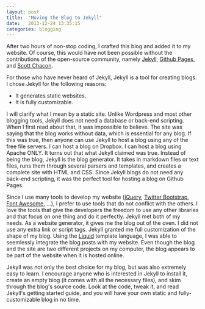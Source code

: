 ```yaml
---
layout: post
title:  "Moving the Blog to Jekyll"
date:   2013-12-24 13:35:15
categories: blogging
---
```


After two hours of non-stop coding, I crafted this blog and added it to my website. Of course, this would have not been possible without the contributions of the open-source community, namely [Jekyll][jekyll], [Github Pages][github-pages], and [Scott Chacon][schacon].

For those who have never heard of Jekyll, Jekyll is a tool for creating blogs. I chose Jekyll for the following reasons:

*   It generates static websites.
*   It is fully customizable.

I will clarify what I mean by a static site. Unlike Wordpress and most other blogging tools, Jekyll does not need a database or back-end scripting. When I first read about that, it was impossible to believe. The site was saying that the blog works without data, which is essential for any blog. If this was true, then anyone can use Jekyll to host a blog using any of the free file servers. I can host a blog on Dropbox. I can host a blog using Apache ONLY. It turns out that what Jekyll claimed was true. Instead of being the blog, Jekyll is the blog generator. It takes in markdown files or text files, runs them through several parsers and templates, and creates a complete site with HTML and CSS. Since Jekyll blogs do not need any back-end scripting, it was the perfect tool for hosting a blog on Github Pages.

Since I use many tools to develop my website ([jQuery][jquery], [Twitter Bootstrap][bootstrap], [Font Awesome][font-awesome], ...), I prefer to use tools that do not conflict with the others. I love the tools that give the developers the freedom to use any other libraries and that focus on one thing and do it perfectly. Jekyll met both of my needs. As a website generator, it gives me the blog out of the oven. I did not use any extra link or script tags. Jekyll granted me full customization of the shape of my blog. Using the [Liquid][liquid] template language, I was able to seemlessly integrate the blog posts with my website. Even though the blog and the site are two different projects on my computer, the blog appears to be part of the website when it is hosted online.

Jekyll was not only the best choice for my blog, but was also extremely easy to learn. I encourage anyone who is interested in Jekyll to install it, create an empty blog (it comes with all the necessary files), and skim through the blog's source code. Look at the code, tweak it, and read Jekyll's getting started guide, and you will have your own static and fully-customizable blog in no time.

[jekyll-gh]: https://github.com/mojombo/jekyll
[jekyll]:    http://jekyllrb.com
[github-pages]: http://pages.github.com
[schacon]:   https://github.com/schacon/schacon.github.com
[jquery]:    http://jquery.com
[bootstrap]: http://getbootstrap.com
[font-awesome]: http://fontawesome.io
[liquid]:    http://docs.shopify.com/themes/liquid-basics